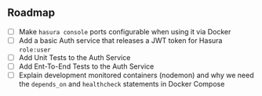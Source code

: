 ## Roadmap

- [ ] Make `hasura console` ports configurable when using it via Docker
- [ ] Add a basic Auth service that releases a JWT token for Hasura `role:user`
- [ ] Add Unit Tests to the Auth Service
- [ ] Add Ent-To-End Tests to the Auth Service
- [ ] Explain development monitored containers (nodemon) and why we need the `depends_on` and `healthcheck` statements in Docker Compose